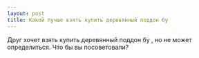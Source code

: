 ```yaml
---
layout: post 
title: Какой лучше взять купить деревянный поддон бу 
--- 
```

Друг хочет взять купить деревянный поддон бу , но не может определиться. Что бы вы посоветовали?